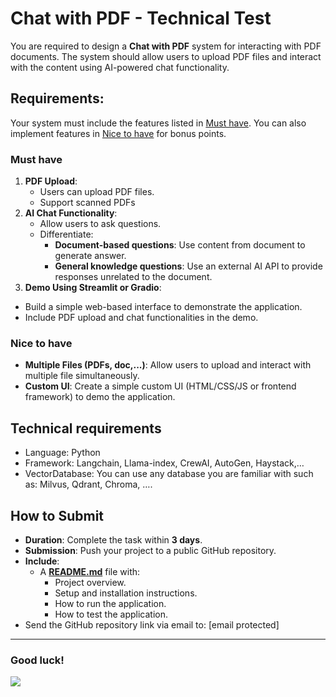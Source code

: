 # **Chat with PDF - Technical Test**

You are required to design a **Chat with PDF** system for interacting with PDF documents. The system should allow users to upload PDF files and interact with the content using AI-powered chat functionality.

## Requirements:

Your system must include the features listed in [Must have](#must-have). You can also implement features in [Nice to have](#nice-to-have) for bonus points.

### **Must have**

1. **PDF Upload**:
   - Users can upload PDF files.
   - Support scanned PDFs
2. **AI Chat Functionality**:
   - Allow users to ask questions.
   - Differentiate:
      - **Document-based questions**: Use content from document to generate answer.
      - **General knowledge questions**: Use an external AI API to provide responses unrelated to the document.
3. **Demo Using Streamlit or Gradio**:
- Build a simple web-based interface to demonstrate the application.
- Include PDF upload and chat functionalities in the demo.

### **Nice to have**

- **Multiple Files (PDFs, doc,...)**: Allow users to upload and interact with multiple file simultaneously.
- **Custom UI**: Create a simple custom UI (HTML/CSS/JS or frontend framework) to demo the application.

## Technical requirements

- Language: Python
- Framework: Langchain, Llama-index, CrewAI, AutoGen, Haystack,…
- VectorDatabase: You can use any database you are familiar with such as: Milvus, Qdrant, Chroma, ….

## **How to Submit**

- **Duration**: Complete the task within **3 days**.
- **Submission**: Push your project to a public GitHub repository.
- **Include**:
   - A [**README.md**](http://README.md) file with:
      - Project overview.
      - Setup and installation instructions.
      - How to run the application.
      - How to test the application.
- Send the GitHub repository link via email to: [email protected]

---

### **Good luck!**

![](https://res.craft.do/user/full/f2f0dc9c-f980-c538-b4f3-170086acbddc/doc/c75fe73e-0782-4f6b-b4a6-a40014a7dc5f/08fcdb51-33f3-4365-8691-df2c66d680af)

